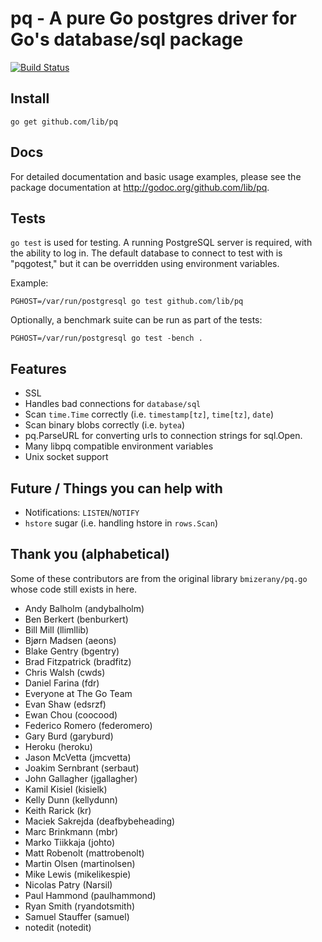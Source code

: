 # pq - A pure Go postgres driver for Go's database/sql package

[![Build Status](https://travis-ci.org/lib/pq.png?branch=master)](https://travis-ci.org/lib/pq)

## Install

	go get github.com/lib/pq

## Docs

For detailed documentation and basic usage examples, please see the package
documentation at <http://godoc.org/github.com/lib/pq>.

## Tests

`go test` is used for testing.  A running PostgreSQL server is
required, with the ability to log in.  The default database to connect
to test with is "pqgotest," but it can be overridden using environment
variables.

Example:

	PGHOST=/var/run/postgresql go test github.com/lib/pq

Optionally, a benchmark suite can be run as part of the tests:

	PGHOST=/var/run/postgresql go test -bench .

## Features

* SSL
* Handles bad connections for `database/sql`
* Scan `time.Time` correctly (i.e. `timestamp[tz]`, `time[tz]`, `date`)
* Scan binary blobs correctly (i.e. `bytea`)
* pq.ParseURL for converting urls to connection strings for sql.Open.
* Many libpq compatible environment variables
* Unix socket support

## Future / Things you can help with

* Notifications: `LISTEN`/`NOTIFY`
* `hstore` sugar (i.e. handling hstore in `rows.Scan`)

## Thank you (alphabetical)

Some of these contributors are from the original library `bmizerany/pq.go` whose
code still exists in here.

* Andy Balholm (andybalholm)
* Ben Berkert (benburkert)
* Bill Mill (llimllib)
* Bjørn Madsen (aeons)
* Blake Gentry (bgentry)
* Brad Fitzpatrick (bradfitz)
* Chris Walsh (cwds)
* Daniel Farina (fdr)
* Everyone at The Go Team
* Evan Shaw (edsrzf)
* Ewan Chou (coocood)
* Federico Romero (federomero)
* Gary Burd (garyburd)
* Heroku (heroku)
* Jason McVetta (jmcvetta)
* Joakim Sernbrant (serbaut)
* John Gallagher (jgallagher)
* Kamil Kisiel (kisielk)
* Kelly Dunn (kellydunn)
* Keith Rarick (kr)
* Maciek Sakrejda (deafbybeheading)
* Marc Brinkmann (mbr)
* Marko Tiikkaja (johto)
* Matt Robenolt (mattrobenolt)
* Martin Olsen (martinolsen)
* Mike Lewis (mikelikespie)
* Nicolas Patry (Narsil)
* Paul Hammond (paulhammond)
* Ryan Smith (ryandotsmith)
* Samuel Stauffer (samuel)
* notedit (notedit)
